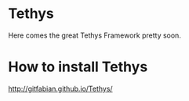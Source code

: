 Tethys
======
Here comes the great Tethys Framework pretty soon.

How to install Tethys
=====================
http://gitfabian.github.io/Tethys/